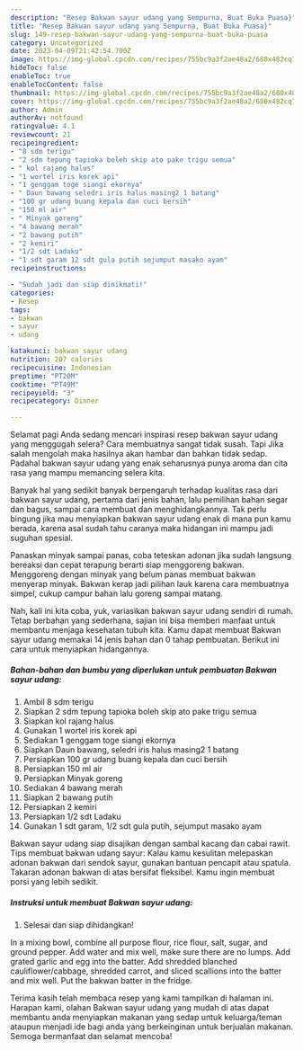 ```yaml
---
description: "Resep Bakwan sayur udang yang Sempurna, Buat Buka Puasa}"
title: "Resep Bakwan sayur udang yang Sempurna, Buat Buka Puasa}"
slug: 149-resep-bakwan-sayur-udang-yang-sempurna-buat-buka-puasa
category: Uncategorized
date: 2023-04-09T21:42:54.700Z
image: https://img-global.cpcdn.com/recipes/755bc9a3f2ae48a2/680x482cq70/bakwan-sayur-udang-foto-resep-utama.jpg
hideToc: false
enableToc: true
enableTocContent: false
thumbnail: https://img-global.cpcdn.com/recipes/755bc9a3f2ae48a2/680x482cq70/bakwan-sayur-udang-foto-resep-utama.jpg
cover: https://img-global.cpcdn.com/recipes/755bc9a3f2ae48a2/680x482cq70/bakwan-sayur-udang-foto-resep-utama.jpg
author: Admin
authorAv: notfound
ratingvalue: 4.1
reviewcount: 21
recipeingredient:
- "8 sdm terigu"
- "2 sdm tepung tapioka boleh skip ato pake trigu semua"
- " kol rajang halus"
- "1 wortel iris korek api"
- "1 genggam toge siangi ekornya"
- " Daun bawang seledri iris halus masing2 1 batang"
- "100 gr udang buang kepala dan cuci bersih"
- "150 ml air"
- " Minyak goreng"
- "4 bawang merah"
- "2 bawang putih"
- "2 kemiri"
- "1/2 sdt Ladaku"
- "1 sdt garam 12 sdt gula putih sejumput masako ayam"
recipeinstructions:

- "Sudah jadi dan siap dinikmati!"
categories:
- Resep
tags:
- bakwan
- sayur
- udang

katakunci: bakwan sayur udang 
nutrition: 207 calories
recipecuisine: Indonesian
preptime: "PT20M"
cooktime: "PT49M"
recipeyield: "3"
recipecategory: Dinner

---
```



Selamat pagi Anda sedang mencari inspirasi resep bakwan sayur udang yang menggugah selera? Cara membuatnya sangat tidak susah. Tapi Jika salah mengolah maka hasilnya akan hambar dan bahkan tidak sedap. Padahal bakwan sayur udang yang enak seharusnya punya aroma dan cita rasa yang mampu memancing selera kita.


Banyak hal yang sedikit banyak berpengaruh terhadap kualitas rasa dari bakwan sayur udang, pertama dari jenis bahan, lalu pemilihan bahan segar dan bagus, sampai cara membuat dan menghidangkannya. Tak perlu bingung jika mau menyiapkan bakwan sayur udang enak di mana pun kamu berada, karena asal sudah tahu caranya maka hidangan ini mampu jadi suguhan spesial.

Panaskan minyak sampai panas, coba teteskan adonan jika sudah langsung bereaksi dan cepat terapung berarti siap menggoreng bakwan. Menggoreng dengan minyak yang belum panas membuat bakwan menyerap minyak. Bakwan kerap jadi pilihan lauk karena cara membuatnya simpel, cukup campur bahan lalu goreng sampai matang.


Nah, kali ini kita coba, yuk, variasikan bakwan sayur udang sendiri di rumah. Tetap berbahan yang sederhana, sajian ini bisa memberi manfaat untuk membantu menjaga kesehatan tubuh kita. Kamu dapat membuat Bakwan sayur udang memakai 14 jenis bahan dan 0 tahap pembuatan. Berikut ini cara untuk menyiapkan hidangannya.

<!--inarticleads1-->

##### Bahan-bahan dan bumbu yang diperlukan untuk pembuatan Bakwan sayur udang:

1. Ambil 8 sdm terigu
1. Siapkan 2 sdm tepung tapioka boleh skip ato pake trigu semua
1. Siapkan  kol rajang halus
1. Gunakan 1 wortel iris korek api
1. Sediakan 1 genggam toge siangi ekornya
1. Siapkan  Daun bawang, seledri iris halus masing2 1 batang
1. Persiapkan 100 gr udang buang kepala dan cuci bersih
1. Persiapkan 150 ml air
1. Persiapkan  Minyak goreng
1. Sediakan 4 bawang merah
1. Siapkan 2 bawang putih
1. Persiapkan 2 kemiri
1. Persiapkan 1/2 sdt Ladaku
1. Gunakan 1 sdt garam, 1/2 sdt gula putih, sejumput masako ayam


Bakwan sayur udang siap disajikan dengan sambal kacang dan cabai rawit. Tips membuat bakwan udang sayur: Kalau kamu kesulitan melepaskan adonan bakwan dari sendok sayur, gunakan bantuan pencapit atau spatula. Takaran adonan bakwan di atas bersifat fleksibel. Kamu ingin membuat porsi yang lebih sedikit. 

<!--inarticleads2-->

##### Instruksi untuk membuat Bakwan sayur udang:


1. Selesai dan siap dihidangkan!

In a mixing bowl, combine all purpose flour, rice flour, salt, sugar, and ground pepper. Add water and mix well, make sure there are no lumps. Add grated garlic and egg into the batter. Add shredded blanched cauliflower/cabbage, shredded carrot, and sliced scallions into the batter and mix well. Put the bakwan batter in the fridge. 

Terima kasih telah membaca resep yang kami tampilkan di halaman ini. Harapan kami, olahan Bakwan sayur udang yang mudah di atas dapat membantu anda menyiapkan makanan yang sedap untuk keluarga/teman ataupun menjadi ide bagi anda yang berkeinginan untuk berjualan makanan. Semoga bermanfaat dan selamat mencoba!
